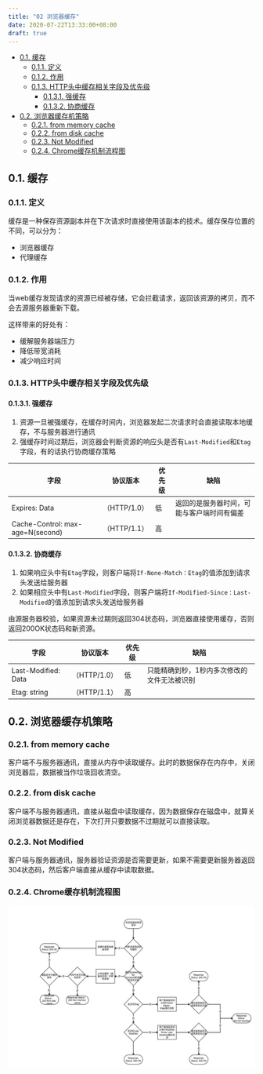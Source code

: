 ```yaml
---
title: "02 浏览器缓存"
date: 2020-07-22T13:33:00+08:00
draft: true
---
```


- [0.1. 缓存](#01-缓存)
  - [0.1.1. 定义](#011-定义)
  - [0.1.2. 作用](#012-作用)
  - [0.1.3. HTTP头中缓存相关字段及优先级](#013-http头中缓存相关字段及优先级)
    - [0.1.3.1. 强缓存](#0131-强缓存)
    - [0.1.3.2. 协商缓存](#0132-协商缓存)
- [0.2. 浏览器缓存机策略](#02-浏览器缓存机策略)
  - [0.2.1. from memory cache](#021-from-memory-cache)
  - [0.2.2. from disk cache](#022-from-disk-cache)
  - [0.2.3. Not Modified](#023-not-modified)
  - [0.2.4. Chrome缓存机制流程图](#024-chrome缓存机制流程图)

## 0.1. 缓存

### 0.1.1. 定义

缓存是一种保存资源副本并在下次请求时直接使用该副本的技术。缓存保存位置的不同，可以分为：

- 浏览器缓存
- 代理缓存

### 0.1.2. 作用

当web缓存发现请求的资源已经被存储，它会拦截请求，返回该资源的拷贝，而不会去源服务器重新下载。

这样带来的好处有：

- 缓解服务器端压力
- 降低带宽消耗
- 减少响应时间

### 0.1.3. HTTP头中缓存相关字段及优先级

#### 0.1.3.1. 强缓存

1. 资源一旦被强缓存，在缓存时间内，浏览器发起二次请求时会直接读取本地缓存，不与服务器进行通讯
2. 强缓存时间过期后，浏览器会判断资源的响应头是否有`Last-Modified`和`Etag`字段，有的话执行协商缓存策略

|字段|协议版本|优先级|缺陷
---|---|---|---
Expires: Data|（HTTP/1.0）|低|返回的是服务器时间，可能与客户端时间有偏差
Cache-Control: max-age=N(second)|（HTTP/1.1）|高

#### 0.1.3.2. 协商缓存

1. 如果响应头中有`Etag`字段，则客户端将`If-None-Match：Etag`的值添加到请求头发送给服务器
2. 如果相应头中有`Last-Modified`字段，则客户端将`If-Modified-Since：Last-Modified`的值添加到请求头发送给服务器

由源服务器校验，如果资源未过期则返回304状态码，浏览器直接使用缓存，否则返回200OK状态码和新资源。

|字段|协议版本|优先级|缺陷
---|---|---|---
Last-Modified: Data|（HTTP/1.0）|低|只能精确到秒，1秒内多次修改的文件无法被识别
Etag: string|（HTTP/1.1）|高

## 0.2. 浏览器缓存机策略

### 0.2.1. from memory cache

客户端不与服务器通讯，直接从内存中读取缓存。此时的数据保存在内存中，关闭浏览器后，数据被当作垃圾回收清空。

### 0.2.2. from disk cache

客户端不与服务器通讯，直接从磁盘中读取缓存，因为数据保存在磁盘中，就算关闭浏览器数据还是存在，下次打开只要数据不过期就可以直接读取。

### 0.2.3. Not Modified

客户端与服务器通讯，服务器验证资源是否需要更新，如果不需要更新服务器返回304状态码，然后客户端直接从缓存中读取数据。

### 0.2.4. Chrome缓存机制流程图

![image](/static/images/169dc4ce582cbd65.jpeg)
